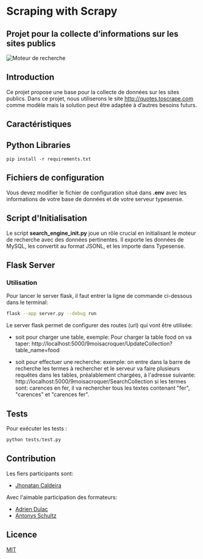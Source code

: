 # Scraping with Scrapy
## Projet pour la collecte d’informations sur les sites publics 

![Moteur de recherche](Images/engine.png)


## Introduction
Ce projet propose une base pour la collecte de données sur les sites publics. Dans ce projet, nous utiliserons le site http://quotes.toscrape.com comme modèle mais la solution peut être adaptée à d’autres besoins futurs.

## Caractéristiques


## Python Libraries

```pip install -r requirements.txt```

## Fichiers de configuration
Vous devez modifier le fichier de configuration situé dans __.env__ avec les informations de votre base de données et de votre serveur typesense.

## Script d'Initialisation
Le script __search_engine_init.py__ joue un rôle crucial en initialisant le moteur de recherche avec des données pertinentes. Il exporte les données de MySQL, les convertit au format JSONL, et les importe dans Typesense.

## Flask Server

### Utilisation
Pour lancer le server flask, il faut entrer la ligne de commande ci-dessous dans le terminal:
```sh
flask --app server.py --debug run
```
Le server flask permet de configurer des routes (url) qui vont être utilisée:

* soit pour charger une table,
exemple: 
Pour charger la table food on va taper:
http://localhost:5000/9moisacroquer/UpdateCollection?table_name=food

* soit pour effectuer une recherche:
exemple:
on entre dans la barre de recherche les termes à rechercher et le serveur va faire plusieurs requêtes dans les tables, préalablement chargées, à l'adresse suivante:
http://localhost:5000/9moisacroquer/SearchCollection
si les termes sont: carences en fer, il va rechercher tous les textes contenant "fer", "carences" et "carences fer".


## Tests
Pour exécuter les tests :

```py
python tests/test.py
```

## Contribution
Les fiers participants sont:
* [Jhonatan Caldeira](https://github.com/JhonatanCaldeira)

Avec l'aimable participation des formateurs:
* [Adrien Dulac](https://github.com/dtrckd)
* [Antonys Schultz](https://github.com/DeVerMyst)

## Licence
[MIT](https://choosealicense.com/licenses/mit/)
